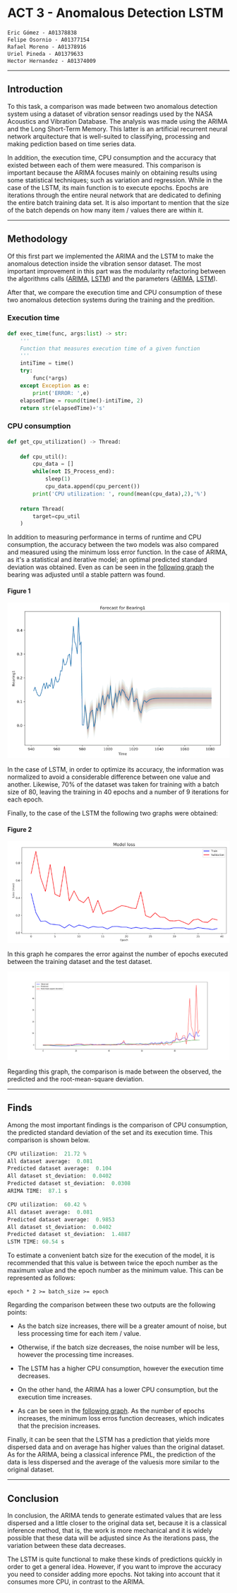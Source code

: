 # ACT 3 - Anomalous Detection LSTM

    Eric Gómez - A01378838
    Felipe Osornio - A01377154
    Rafael Moreno - A01378916
    Uriel Pineda - A01379633
    Hector Hernandez - A01374009

---

## Introduction

To this task, a comparison was made between two anomalous detection system using a dataset of vibration sensor readings used by the NASA Acoustics and Vibration Database. The analysis was made using the ARIMA and the Long Short-Term Memory. This latter is an artificial recurrent neural network arquitecture that is well-suited to classifying, processing and making pediction based on time series data.

In addition, the execution time, CPU consumption and the accuracy that existed between each of them were measured. This comparison is important because the ARIMA focuses mainly on obtaining results using some statistical techniques; such as variation and regression. While in the case of the LSTM, its main function is to execute epochs. Epochs are iterations through the entire neural network that are dedicated to defining the entire batch training data set. It is also important to mention that the size of the batch depends on how many item / values there are within it.

---

## Methodology

Of this first part we implemented the ARIMA and the LSTM to make the anomalous detection inside the vibration sensor dataset. The most important improvement in this part was the modularity refactoring between the algorithms calls ([ARIMA](https://github.com/Eric106/Computational_Intelligence/blob/d9151ab20aad06b439874f99e4781e93a03341ae/Act3-Anomalous_Detection_LSTM/anomalous_detection.py#L59), [LSTM](https://github.com/Eric106/Computational_Intelligence/blob/d9151ab20aad06b439874f99e4781e93a03341ae/Act3-Anomalous_Detection_LSTM/anomalous_detection.py#L84))  and the parameters ([ARIMA](https://github.com/Eric106/Computational_Intelligence/blob/d9151ab20aad06b439874f99e4781e93a03341ae/Act3-Anomalous_Detection_LSTM/anomalous_detection.py#L49), [LSTM](https://github.com/Eric106/Computational_Intelligence/blob/d9151ab20aad06b439874f99e4781e93a03341ae/Act3-Anomalous_Detection_LSTM/anomalous_detection.py#L72)). 

After that, we compare the execution time and CPU consumption of these two anomalous detection systems during the training and the predition. 

### Execution time 

```python
def exec_time(func, args:list) -> str:
    '''
    Function that measures execution time of a given function
    '''
    intiTime = time()
    try:
        func(*args)
    except Exception as e:
        print('ERROR: ',e)
    elapsedTime = round(time()-intiTime, 2)
    return str(elapsedTime)+'s'
```

### CPU consumption

```python
def get_cpu_utilization() -> Thread:

    def cpu_util():
        cpu_data = []
        while(not IS_Process_end):
            sleep(1)
            cpu_data.append(cpu_percent())
        print('CPU utilization: ', round(mean(cpu_data),2),'%')

    return Thread(
        target=cpu_util
    )
```

In addition to measuring performance in terms of runtime and CPU consumption, the accuracy between the two models was also compared and measured using the minimum loss error function. In the case of ARIMA, as it's a statistical and iterative model; an optimal predicted standard deviation was obtained. Even as can be seen in the [following graph](#figure-1) the bearing was adjusted until a stable pattern was found.

#### Figure 1

![alt text](https://github.com/Eric106/Computational_Intelligence/blob/master/Act3-Anomalous_Detection_LSTM/img/forecast.bearing.png?raw=true)

In the case of LSTM, in order to optimize its accuracy, the information was normalized to avoid a considerable difference between one value and another. Likewise, 70% of the dataset was taken for training with a batch size of 80, leaving the training in 40 epochs and a number of 9 iterations for each epoch.

Finally, to the case of the LSTM the following two graphs were obtained: 

#### Figure 2

![alt text](https://github.com/Eric106/Computational_Intelligence/blob/master/Act3-Anomalous_Detection_LSTM/img/model.loss.png?raw=true)

In this graph he compares the error against the number of epochs executed between the training dataset and the test dataset.

![alt text](https://github.com/Eric106/Computational_Intelligence/blob/master/Act3-Anomalous_Detection_LSTM/img/cpu.plot.model.result.png?raw=true)

Regarding this graph, the comparison is made between the observed, the predicted and the root-mean-square deviation.

---

## Finds

Among the most important findings is the comparison of CPU consumption, the predicted standard deviation of the set and its execution time. This comparison is shown below.

```python
CPU utilization:  21.72 %
All dataset average:  0.081
Predicted dataset average:  0.104
All dataset st_deviation:  0.0402
Predicted dataset st_deviation:  0.0308
ARIMA TIME:  87.1 s
```

```python
CPU utilization:  60.42 %
All dataset average:  0.081
Predicted dataset average:  0.9853
All dataset st_deviation:  0.0402
Predicted dataset st_deviation:  1.4887
LSTM TIME: 60.54 s
```

To estimate a convenient batch size for the execution of the model, it is recommended that this value is between twice the epoch number as the maximum value and the epoch number as the minimum value. This can be represented as follows:

```
epoch * 2 >= batch_size >= epoch
```

Regarding the comparison between these two outputs are the following points:

- As the batch size increases, there will be a greater amount of noise, but less processing time for each item / value.

- Otherwise, if the batch size decreases, the noise number will be less, however the processing time increases.

- The LSTM has a higher CPU consumption, however the execution time decreases.

- On the other hand, the ARIMA has a lower CPU consumption, but the execution time increases.

- As can be seen in the [following graph](#figure-2). As the number of epochs increases, the minimum loss erros function decreases, which indicates that the precision increases.

Finally, it can be seen that the LSTM has a prediction that yields more dispersed data and on average has higher values ​​than the original dataset. As for the ARIMA, being a classical inference PML, the prediction of the data is less dispersed and the average of the values ​​is more similar to the original dataset.

---

## Conclusion

In conclusion, the ARIMA tends to generate estimated values that are less dispersed and a little closer to the original data set, because it is a classical inference method, that is, the work is more mechanical and it is widely possible that these data will be adjusted since As the iterations pass, the variation between these data decreases.

The LSTM is quite functional to make these kinds of predictions quickly in order to get a general idea. However, if you want to improve the accuracy you need to consider adding more epochs. Not taking into account that it consumes more CPU, in contrast to the ARIMA.
